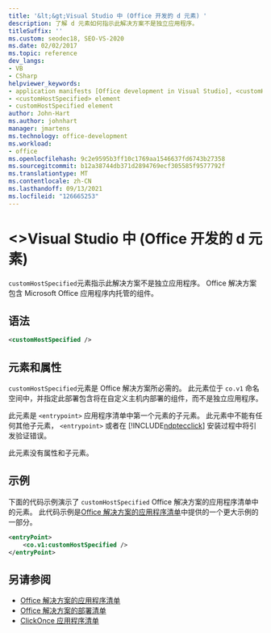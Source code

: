 ```yaml
---
title: '&lt;&gt;Visual Studio 中 (Office 开发的 d 元素) '
description: 了解 d 元素如何指示此解决方案不是独立应用程序。
titleSuffix: ''
ms.custom: seodec18, SEO-VS-2020
ms.date: 02/02/2017
ms.topic: reference
dev_langs:
- VB
- CSharp
helpviewer_keywords:
- application manifests [Office development in Visual Studio], <customHostSpecified> element
- <customHostSpecified> element
- customHostSpecified element
author: John-Hart
ms.author: johnhart
manager: jmartens
ms.technology: office-development
ms.workload:
- office
ms.openlocfilehash: 9c2e9595b3ff10c1769aa1546637fd6743b27358
ms.sourcegitcommit: b12a38744db371d2894769ecf305585f9577792f
ms.translationtype: MT
ms.contentlocale: zh-CN
ms.lasthandoff: 09/13/2021
ms.locfileid: "126665253"
---
```

# <a name="ltcustomhostspecifiedgt-element-office-development-in-visual-studio"></a>&lt;&gt;Visual Studio 中 (Office 开发的 d 元素) 
  `customHostSpecified`元素指示此解决方案不是独立应用程序。 Office 解决方案包含 Microsoft Office 应用程序内托管的组件。

## <a name="syntax"></a>语法

```xml
<customHostSpecified />
```

## <a name="elements-and-attributes"></a>元素和属性
 `customHostSpecified`元素是 Office 解决方案所必需的。 此元素位于 `co.v1` 命名空间中，并指定此部署包含将在自定义主机内部署的组件，而不是独立应用程序。

 此元素是 `<entrypoint>` 应用程序清单中第一个元素的子元素。 此元素中不能有任何其他子元素， `<entrypoint>` 或者在 [!INCLUDE[ndptecclick](../vsto/includes/ndptecclick-md.md)] 安装过程中将引发验证错误。

 此元素没有属性和子元素。

## <a name="example"></a>示例
 下面的代码示例演示了 `customHostSpecified` Office 解决方案的应用程序清单中的元素。 此代码示例是[Office 解决方案的应用程序清单](../vsto/application-manifests-for-office-solutions.md)中提供的一个更大示例的一部分。

```xml
<entryPoint>
    <co.v1:customHostSpecified />
</entryPoint>
```

## <a name="see-also"></a>另请参阅

- [Office 解决方案的应用程序清单](../vsto/application-manifests-for-office-solutions.md)
- [Office 解决方案的部署清单](../vsto/deployment-manifests-for-office-solutions.md)
- [ClickOnce 应用程序清单](../deployment/clickonce-application-manifest.md)